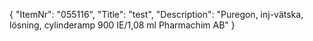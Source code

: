 {
  "ItemNr": "055116",
  "Title": "test",
  "Description": "Puregon, inj-vätska, lösning, cylinderamp 900 IE/1,08 ml Pharmachim AB"
}